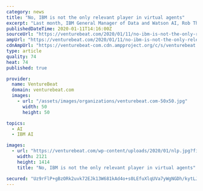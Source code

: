 ```yaml
---
category: news
title: "No, IBM is not the only relevant player in virtual agents"
excerpt: "Last month, IBM General Manager of Data and Watson AI, Rob Thomas, told VentureBeat that IBM was the only major enterprise provider in the red-hot area of virtual agents. Virtual agents are software that can chat with customers through text, voice, or web chat. “There really are no big players, except for us,” Thomas said at the time."
publishedDateTime: 2020-01-11T14:16:00Z
sourceUrl: "https://venturebeat.com/2020/01/11/no-ibm-is-not-the-only-relevant-player-in-virtual-agents/"
ampUrl: "https://venturebeat.com/2020/01/11/no-ibm-is-not-the-only-relevant-player-in-virtual-agents/amp/"
cdnAmpUrl: "https://venturebeat-com.cdn.ampproject.org/c/s/venturebeat.com/2020/01/11/no-ibm-is-not-the-only-relevant-player-in-virtual-agents/amp/"
type: article
quality: 74
heat: 74
published: true

provider:
  name: VentureBeat
  domain: venturebeat.com
  images:
    - url: "/assets/images/organizations/venturebeat.com-50x50.jpg"
      width: 50
      height: 50

topics:
  - AI
  - IBM AI

images:
  - url: "https://venturebeat.com/wp-content/uploads/2020/01/nlp.jpg?fit=2121%2C1414&strip=all"
    width: 2121
    height: 1414
    title: "No, IBM is not the only relevant player in virtual agents"

secured: "Uz9rFlP+gBzORk2uvk72EJk13W681kAd4o+s0LEfuXlqUVa7yWgNGDh/kytLJN7/Prtypf6Vp0PnGSooqEioWbN7c1NOBkA+l3zxwJep5SYImunY1ztfH5o+KEf50KogSCV0+MGGwSC6zo0kAO9YbOFhth9gGTd335US4Xt3plK1DrQDlyKJOfk50/B0ZZ7R3H6nt0vExzacy+2YHW8FxJPq3SzwUGtfcSqPHkIdFhEyIDLv0SS0xL3tiMi5IM/pnOH8frcmFcZeBafssdd9fXYn4dNFYBZD04I21knq7E/S1aNwI9ZEJT2pT73MSjYYRC03AGdw+E69S2hEc8WIteqmfuwxYi5eUxxX7QbS64oKgkaKNxhDTxyaSadtxUxFTmMRLclwFEmjjB+C94RIiDaf9GS2KAotFuHGJdSWhFuZoY9S0X9xvsj4uoBhOsB0jrQ0JVmi9ypLp/ZJ7c3TQA==;Dibc3Y5yDiLLqOwHlYeeng=="
---
```


